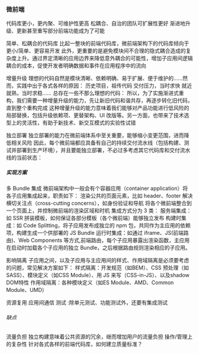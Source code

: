 ### 微前端
代码库更小，更内聚、可维护性更高
松耦合、自治的团队可扩展性更好
渐进地升级、更新甚至重写部分前端功能成为了可能

简单、松耦合的代码库
比起一整块的前端代码库，微前端架构下的代码库倾向于更小/简单、更容易开发
此外，更重要的是避免模块间不合理的隐式耦合造成的复杂度上升。通过界定清晰的应用边界来降低意外耦合的可能性，增加子应用间逻辑耦合的成本，促使开发者明确数据和事件在应用程序中的流向

增量升级
理想的代码自然是模块清晰、依赖明确、易于扩展、便于维护的……然而，实践中出于各式各样的原因：
历史项目，祖传代码
交付压力，当时求快
就近就熟，当时求稳……
总存在一些不那么理想的代码：
所以，为了实施渐进式重构，我们需要一种增量升级的能力，先让新旧代码和谐共存，再逐步转化旧代码，直到整个重构完成
这种增量升级的能力意味着我们能够对产品功能进行低风险的局部替换，包括升级依赖项、更替架构、UI 改版等。另一方面，也带来了技术选型上的灵活性，有助于新技术、新交互模式的实验性试错

独立部署
独立部署的能力在微前端体系中至关重要，能够缩小变更范围，进而降低相关风险
因此，每个微前端都应具备有自己的持续交付流水线（包括构建、测试并部署到生产环境），并且要能独立部署，不必过多考虑其它代码库和交付流水线的当前状态：

##### 实现方案
多 Bundle 集成
微前端架构中一般会有个容器应用（container application）将各子应用集成起来，职责如下：
渲染公共的页面元素，比如 header、footer
解决横切关注点（cross-cutting concerns），如身份验证和导航
将各个微前端整合到一个页面上，并控制微前端的渲染区域和时机
集成方式分为 3 类：
服务端集成：如 SSR 拼装模板，如何保证各部分模板（各个微前端）能够独立发布
构建时集成：如 Code Splitting，将子应用发布成独立的 npm 包，共同作为主应用的依赖项，构建生成一个供部署的 JS Bundle
运行时集成：如通过 iframe、JS(前端路由)、Web Components 等方式,前端路由，每个子应用暴露出渲染函数，主应用在启动时加载各个子应用的独立 Bundle，之后根据路由规则渲染相应的子应用。

影响隔离
子应用之间，以及子应用与主应用间的样式、作用域隔离是必须要考虑的问题，常见解决方案如下：
样式隔离：开发规范（如BEM）、CSS 预处理（如SASS）、模块定义（如CSS Module）、用 JS 来写（CSS-in-JS）、以及shadow DOM特性
作用域隔离：各种模块定义（如ES Module、AMD、Common Module、UMD）

资源复用
应用间通信
测试 :除单元测试、功能测试外，还要有集成测试

###### 缺点
流量负担
独立构建意味着公共资源的冗余，继而增加用户的流量负担
操作/管理上的复杂性
针对各式各样的前端代码库，如何建立质量标准？